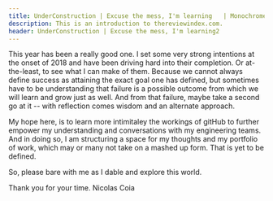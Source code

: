 ```yaml
---
title: UnderConstruction | Excuse the mess, I'm learning   | Monochrome
description: This is an introduction to thereviewindex.com.
header: UnderConstruction | Excuse the mess, I'm learning2
---
```


This year has been a really good one. I set some very strong intentions at the onset of 2018 and have been driving hard into their completion. Or at-the-least, to see what I can make of them. Because we cannot always define success as attaining the exact goal one has defined, but sometimes have to be understanding that failure is a possible outcome from which we will learn and grow just as well. And from that failure, maybe take a second go at it -- with reflection comes wisdom and an alternate approach. 

My hope here, is to learn more intimitaley the workings of gitHub to further empower my understanding and conversations with my engineering teams. And in doing so, I am structuring a space for my thoughts and my portfolio of work, which may or many not take on a mashed up form. That is yet to be defined. 

So, please bare with me as I dable and explore this world. 

Thank you for your time. 
Nicolas Coia
